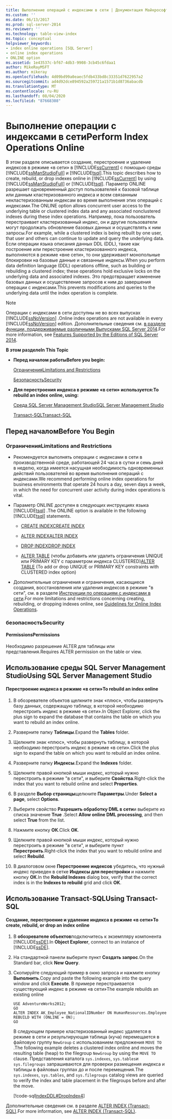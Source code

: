 ```yaml
---
title: Выполнение операций с индексами в сети | Документация Майкрософт
ms.custom: ''
ms.date: 06/13/2017
ms.prod: sql-server-2014
ms.reviewer: ''
ms.technology: table-view-index
ms.topic: conceptual
helpviewer_keywords:
- index online operations [SQL Server]
- online index operations
- ONLINE option
ms.assetid: 1e43537c-bf67-4db3-9908-3cb45c6fdaa1
author: MikeRayMSFT
ms.author: mikeray
ms.openlocfilehash: 4d09bd99a0eaec5fdb433bd8c33351d7622957a2
ms.sourcegitcommit: ad4d92dce894592a259721a1571b1d8736abacdb
ms.translationtype: MT
ms.contentlocale: ru-RU
ms.lasthandoff: 08/04/2020
ms.locfileid: "87668308"
---
```

# <a name="perform-index-operations-online"></a><span data-ttu-id="259f6-102">Выполнение операции с индексами в сети</span><span class="sxs-lookup"><span data-stu-id="259f6-102">Perform Index Operations Online</span></span>
  <span data-ttu-id="259f6-103">В этом разделе описывается создание, перестроение и удаление индексов в режиме «в сети» в [!INCLUDE[ssCurrent](../../includes/sscurrent-md.md)] с помощью среды [!INCLUDE[ssManStudioFull](../../includes/ssmanstudiofull-md.md)] и [!INCLUDE[tsql](../../includes/tsql-md.md)].</span><span class="sxs-lookup"><span data-stu-id="259f6-103">This topic describes how to create, rebuild, or drop indexes online in [!INCLUDE[ssCurrent](../../includes/sscurrent-md.md)] by using [!INCLUDE[ssManStudioFull](../../includes/ssmanstudiofull-md.md)] or [!INCLUDE[tsql](../../includes/tsql-md.md)].</span></span> <span data-ttu-id="259f6-104">Параметр ONLINE разрешает одновременный доступ пользователей к базовой таблице или данным кластеризованного индекса и всем связанным некластеризованным индексам во время выполнения этих операций с индексами.</span><span class="sxs-lookup"><span data-stu-id="259f6-104">The ONLINE option allows concurrent user access to the underlying table or clustered index data and any associated nonclustered indexes during these index operations.</span></span> <span data-ttu-id="259f6-105">Например, пока пользователь перестраивает кластеризованный индекс, он и другие пользователи могут продолжать обновление базовых данных и осуществлять к ним запросы.</span><span class="sxs-lookup"><span data-stu-id="259f6-105">For example, while a clustered index is being rebuilt by one user, that user and others can continue to update and query the underlying data.</span></span> <span data-ttu-id="259f6-106">Если операции языка описания данных DDL (DDL), такие как построение или перестроение кластеризованного индекса, выполняются в режиме «вне сети», то они удерживают монопольные блокировки на базовые данные и связанные индексы.</span><span class="sxs-lookup"><span data-stu-id="259f6-106">When you perform data definition language (DDL) operations offline, such as building or rebuilding a clustered index; these operations hold exclusive locks on the underlying data and associated indexes.</span></span> <span data-ttu-id="259f6-107">Это предотвращает изменение базовых данных и осуществление запросов к ним до завершения операции с индексами.</span><span class="sxs-lookup"><span data-stu-id="259f6-107">This prevents modifications and queries to the underlying data until the index operation is complete.</span></span>  
  
> [!NOTE]  
>  <span data-ttu-id="259f6-108">Операции с индексами в сети доступны не во всех выпусках [!INCLUDE[ssNoVersion](../../includes/ssnoversion-md.md)] .</span><span class="sxs-lookup"><span data-stu-id="259f6-108">Online index operations are not available in every [!INCLUDE[ssNoVersion](../../includes/ssnoversion-md.md)] edition.</span></span> <span data-ttu-id="259f6-109">Дополнительные сведения см. [в разделе функции, поддерживаемые различными Выпусками SQL Server 2014](../../getting-started/features-supported-by-the-editions-of-sql-server-2014.md).</span><span class="sxs-lookup"><span data-stu-id="259f6-109">For more information, see [Features Supported by the Editions of SQL Server 2014](../../getting-started/features-supported-by-the-editions-of-sql-server-2014.md).</span></span>  
  
 <span data-ttu-id="259f6-110">**В этом разделе**</span><span class="sxs-lookup"><span data-stu-id="259f6-110">**In This Topic**</span></span>  
  
-   <span data-ttu-id="259f6-111">**Перед началом работы**</span><span class="sxs-lookup"><span data-stu-id="259f6-111">**Before you begin:**</span></span>  
  
     [<span data-ttu-id="259f6-112">Ограничения</span><span class="sxs-lookup"><span data-stu-id="259f6-112">Limitations and Restrictions</span></span>](#Restrictions)  
  
     [<span data-ttu-id="259f6-113">Безопасность</span><span class="sxs-lookup"><span data-stu-id="259f6-113">Security</span></span>](#Security)  
  
-   <span data-ttu-id="259f6-114">**Для перестроения индекса в режиме «в сети» используется:**</span><span class="sxs-lookup"><span data-stu-id="259f6-114">**To rebuild an index online, using:**</span></span>  
  
     [<span data-ttu-id="259f6-115">Среда SQL Server Management Studio</span><span class="sxs-lookup"><span data-stu-id="259f6-115">SQL Server Management Studio</span></span>](#SSMSProcedure)  
  
     [<span data-ttu-id="259f6-116">Transact-SQL</span><span class="sxs-lookup"><span data-stu-id="259f6-116">Transact-SQL</span></span>](#TsqlProcedure)  
  
##  <a name="before-you-begin"></a><a name="BeforeYouBegin"></a> <span data-ttu-id="259f6-117">Перед началом</span><span class="sxs-lookup"><span data-stu-id="259f6-117">Before You Begin</span></span>  
  
###  <a name="limitations-and-restrictions"></a><a name="Restrictions"></a> <span data-ttu-id="259f6-118">Ограничения</span><span class="sxs-lookup"><span data-stu-id="259f6-118">Limitations and Restrictions</span></span>  
  
-   <span data-ttu-id="259f6-119">Рекомендуется выполнять операции с индексами в сети в производственной среде, работающей 24 часа в сутки и семь дней в неделю, когда имеется насущная необходимость одновременных действий пользователей во время выполнения операций с индексами.</span><span class="sxs-lookup"><span data-stu-id="259f6-119">We recommend performing online index operations for business environments that operate 24 hours a day, seven days a week, in which the need for concurrent user activity during index operations is vital.</span></span>  
  
-   <span data-ttu-id="259f6-120">Параметр ONLINE доступен в следующих инструкциях языка [!INCLUDE[tsql](../../includes/tsql-md.md)] .</span><span class="sxs-lookup"><span data-stu-id="259f6-120">The ONLINE option is available in the following [!INCLUDE[tsql](../../includes/tsql-md.md)] statements.</span></span>  
  
    -   [<span data-ttu-id="259f6-121">CREATE INDEX</span><span class="sxs-lookup"><span data-stu-id="259f6-121">CREATE INDEX</span></span>](/sql/t-sql/statements/create-index-transact-sql)  
  
    -   [<span data-ttu-id="259f6-122">ALTER INDEX</span><span class="sxs-lookup"><span data-stu-id="259f6-122">ALTER INDEX</span></span>](/sql/t-sql/statements/alter-index-transact-sql)  
  
    -   [<span data-ttu-id="259f6-123">DROP INDEX</span><span class="sxs-lookup"><span data-stu-id="259f6-123">DROP INDEX</span></span>](/sql/t-sql/statements/drop-index-transact-sql)  
  
    -   <span data-ttu-id="259f6-124">[ALTER TABLE](/sql/t-sql/statements/alter-table-transact-sql) (чтобы добавить или удалить ограничения UNIQUE или PRIMARY KEY с параметром индекса CLUSTERED)</span><span class="sxs-lookup"><span data-stu-id="259f6-124">[ALTER TABLE](/sql/t-sql/statements/alter-table-transact-sql) (To add or drop UNIQUE or PRIMARY KEY constraints with CLUSTERED index option)</span></span>  
  
-   <span data-ttu-id="259f6-125">Дополнительные ограничения и ограничения, касающиеся создания, восстановления или удаления индексов в режиме "в сети", см. в разделе [Инструкции по операциям с индексами в сети](guidelines-for-online-index-operations.md).</span><span class="sxs-lookup"><span data-stu-id="259f6-125">For more limitations and restrictions concerning creating, rebuilding, or dropping indexes online, see [Guidelines for Online Index Operations](guidelines-for-online-index-operations.md).</span></span>  
  
###  <a name="security"></a><a name="Security"></a> <span data-ttu-id="259f6-126">безопасность</span><span class="sxs-lookup"><span data-stu-id="259f6-126">Security</span></span>  
  
####  <a name="permissions"></a><a name="Permissions"></a> <span data-ttu-id="259f6-127">Permissions</span><span class="sxs-lookup"><span data-stu-id="259f6-127">Permissions</span></span>  
 <span data-ttu-id="259f6-128">Необходимо разрешение ALTER для таблицы или представления.</span><span class="sxs-lookup"><span data-stu-id="259f6-128">Requires ALTER permission on the table or view.</span></span>  
  
##  <a name="using-sql-server-management-studio"></a><a name="SSMSProcedure"></a> <span data-ttu-id="259f6-129">Использование среды SQL Server Management Studio</span><span class="sxs-lookup"><span data-stu-id="259f6-129">Using SQL Server Management Studio</span></span>  
  
#### <a name="to-rebuild-an-index-online"></a><span data-ttu-id="259f6-130">Перестроение индекса в режиме «в сети»</span><span class="sxs-lookup"><span data-stu-id="259f6-130">To rebuild an index online</span></span>  
  
1.  <span data-ttu-id="259f6-131">В обозревателе объектов щелкните знак «плюс», чтобы развернуть базу данных, содержащую таблицу, в которой необходимо перестроить индекс в режиме «в сети».</span><span class="sxs-lookup"><span data-stu-id="259f6-131">In Object Explorer, click the plus sign to expand the database that contains the table on which you want to rebuild an index online.</span></span>  
  
2.  <span data-ttu-id="259f6-132">Разверните папку **Таблицы**.</span><span class="sxs-lookup"><span data-stu-id="259f6-132">Expand the **Tables** folder.</span></span>  
  
3.  <span data-ttu-id="259f6-133">Щелкните знак «плюс», чтобы развернуть таблицу, в которой необходимо перестроить индекс в режиме «в сети».</span><span class="sxs-lookup"><span data-stu-id="259f6-133">Click the plus sign to expand the table on which you want to rebuild an index online.</span></span>  
  
4.  <span data-ttu-id="259f6-134">Разверните папку **Индексы**.</span><span class="sxs-lookup"><span data-stu-id="259f6-134">Expand the **Indexes** folder.</span></span>  
  
5.  <span data-ttu-id="259f6-135">Щелкните правой кнопкой мыши индекс, который нужно перестроить в режиме "в сети", и выберите **Свойства**.</span><span class="sxs-lookup"><span data-stu-id="259f6-135">Right-click the index that you want to rebuild online and select **Properties**.</span></span>  
  
6.  <span data-ttu-id="259f6-136">В разделе **Выбор страницы**щелкните **Параметры**.</span><span class="sxs-lookup"><span data-stu-id="259f6-136">Under **Select a page**, select **Options**.</span></span>  
  
7.  <span data-ttu-id="259f6-137">Выберите свойство **Разрешить обработку DML в сети**и выберите из списка значение **True** .</span><span class="sxs-lookup"><span data-stu-id="259f6-137">Select **Allow online DML processing**, and then select **True** from the list.</span></span>  
  
8.  <span data-ttu-id="259f6-138">Нажмите кнопку **ОК**.</span><span class="sxs-lookup"><span data-stu-id="259f6-138">Click **OK**.</span></span>  
  
9. <span data-ttu-id="259f6-139">Щелкните правой кнопкой мыши индекс, который нужно перестроить в режиме "в сети", и выберите пункт **Перестроить**.</span><span class="sxs-lookup"><span data-stu-id="259f6-139">Right-click the index that you want to rebuild online and select **Rebuild**.</span></span>  
  
10. <span data-ttu-id="259f6-140">В диалоговом окне **Перестроение индексов** убедитесь, что нужный индекс приведен в сетке **Индексы для перестройки** и нажмите кнопку **ОК**.</span><span class="sxs-lookup"><span data-stu-id="259f6-140">In the **Rebuild Indexes** dialog box, verify that the correct index is in the **Indexes to rebuild** grid and click **OK**.</span></span>  
  
##  <a name="using-transact-sql"></a><a name="TsqlProcedure"></a> <span data-ttu-id="259f6-141">Использование Transact-SQL</span><span class="sxs-lookup"><span data-stu-id="259f6-141">Using Transact-SQL</span></span>  
  
#### <a name="to-create-rebuild-or-drop-an-index-online"></a><span data-ttu-id="259f6-142">Создание, перестроение и удаление индекса в режиме «в сети»</span><span class="sxs-lookup"><span data-stu-id="259f6-142">To create, rebuild, or drop an index online</span></span>  
  
1.  <span data-ttu-id="259f6-143">В **обозревателе объектов**подключитесь к экземпляру компонента [!INCLUDE[ssDE](../../includes/ssde-md.md)].</span><span class="sxs-lookup"><span data-stu-id="259f6-143">In **Object Explorer**, connect to an instance of [!INCLUDE[ssDE](../../includes/ssde-md.md)].</span></span>  
  
2.  <span data-ttu-id="259f6-144">На стандартной панели выберите пункт **Создать запрос**.</span><span class="sxs-lookup"><span data-stu-id="259f6-144">On the Standard bar, click **New Query**.</span></span>  
  
3.  <span data-ttu-id="259f6-145">Скопируйте следующий пример в окно запроса и нажмите кнопку **Выполнить**.</span><span class="sxs-lookup"><span data-stu-id="259f6-145">Copy and paste the following example into the query window and click **Execute**.</span></span> <span data-ttu-id="259f6-146">В примере перестраивается существующий индекс в режиме «в сети»</span><span class="sxs-lookup"><span data-stu-id="259f6-146">The example rebuilds an existing online</span></span>  
  
    ```  
    USE AdventureWorks2012;  
    GO  
    ALTER INDEX AK_Employee_NationalIDNumber ON HumanResources.Employee  
    REBUILD WITH (ONLINE = ON);  
    GO  
    ```  
  
     <span data-ttu-id="259f6-147">В следующем примере кластеризованный индекс удаляется в режиме в сети и результирующая таблица (куча) перемещается в файловую группу `NewGroup` с использованием предложения `MOVE TO` .</span><span class="sxs-lookup"><span data-stu-id="259f6-147">The following example deletes a clustered index online and moves the resulting table (heap) to the filegroup `NewGroup` by using the `MOVE TO` clause.</span></span> <span data-ttu-id="259f6-148">Представления каталога `sys.indexes`, `sys.tables`и `sys.filegroups` запрашиваются для проверки размещения индекса и таблицы в файловых группах до и после перемещения.</span><span class="sxs-lookup"><span data-stu-id="259f6-148">The `sys.indexes`, `sys.tables`, and `sys.filegroups` catalog views are queried to verify the index and table placement in the filegroups before and after the move.</span></span>  
  
     [!code-sql[IndexDDL#DropIndex4](../../snippets/tsql/SQL14/tsql/indexddl/transact-sql/dropindex.sql#dropindex4)]  
  
 <span data-ttu-id="259f6-149">Дополнительные сведения см. в разделе [ALTER INDEX (Transact-SQL)](/sql/t-sql/statements/alter-index-transact-sql).</span><span class="sxs-lookup"><span data-stu-id="259f6-149">For more information, see [ALTER INDEX &#40;Transact-SQL&#41;](/sql/t-sql/statements/alter-index-transact-sql).</span></span>  
  
  
